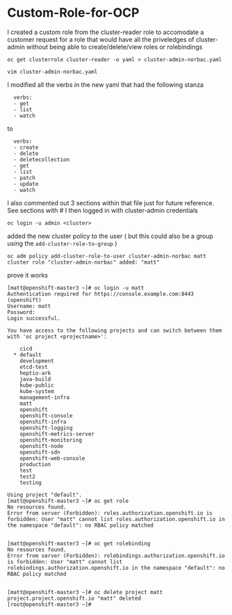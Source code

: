 # Custom-Role-for-OCP

I created a custom role from the cluster-reader role to accomodate a customer request for a role that would have all the priveledges of cluster-admin without being able to create/delete/view roles or rolebindings

`oc get clusterrole cluster-reader -o yaml > cluster-admin-norbac.yaml`

`vim cluster-admin-norbac.yaml`

I modified all the verbs in the new yaml that had the following stanza  

```
  verbs:
  - get
  - list
  - watch
```
to
```
  verbs:
  - create
  - delete
  - deletecollection
  - get
  - list
  - patch
  - update
  - watch
```
I also commented out 3 sections within that file just for future reference.  See sections with #
I then logged in with cluster-admin credentials

```
oc login -u admin <cluster>
```
added the new cluster policy to the user ( but this could also be a group using the `add-cluster-role-to-group` )
```
oc adm policy add-cluster-role-to-user cluster-admin-norbac matt
cluster role "cluster-admin-norbac" added: "matt"
```
prove it works
```
[matt@openshift-master3 ~]# oc login -u matt
Authentication required for https://console.example.com:8443 (openshift)
Username: matt
Password: 
Login successful.

You have access to the following projects and can switch between them with 'oc project <projectname>':

    cicd
  * default
    development
    etcd-test
    heptio-ark
    java-build
    kube-public
    kube-system
    management-infra
    matt
    openshift
    openshift-console
    openshift-infra
    openshift-logging
    openshift-metrics-server
    openshift-monitoring
    openshift-node
    openshift-sdn
    openshift-web-console
    production
    test
    test2
    testing

Using project "default".
[matt@openshift-master3 ~]# oc get role
No resources found.
Error from server (Forbidden): roles.authorization.openshift.io is forbidden: User "matt" cannot list roles.authorization.openshift.io in the namespace "default": no RBAC policy matched


[matt@openshift-master3 ~]# oc get rolebinding
No resources found.
Error from server (Forbidden): rolebindings.authorization.openshift.io is forbidden: User "matt" cannot list rolebindings.authorization.openshift.io in the namespace "default": no RBAC policy matched


[matt@openshift-master3 ~]# oc delete project matt
project.project.openshift.io "matt" deleted
[root@openshift-master3 ~]#

```

